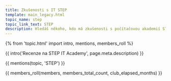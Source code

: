 ```yaml
---
title: Zkušenosti s IT STEP
template: main_legacy.html
topic_name: step
topic_link_text: STEP
description: Hledáš někoho, kdo má zkušenosti s počítačovou akademií STEP? Vyplatí se jejich kurzy?
---
```

{% from 'topic.html' import intro, mentions, members_roll %}

{{ intro('Recenze na STEP IT Academy', page.meta.description) }}

{{ mentions(topic, 'STEP') }}

{{ members_roll(members, members_total_count, club_elapsed_months) }}

